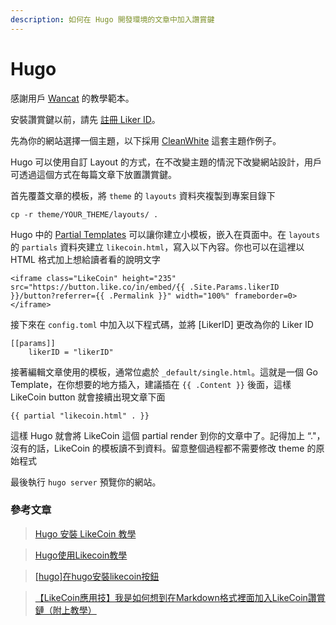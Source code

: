 ```yaml
---
description: 如何在 Hugo 開發環境的文章中加入讚賞鍵
---
```


# Hugo

感謝用戶  [Wancat](https://www.wancat.cc/) 的教學範本。

安裝讚賞鍵以前，請先 [註冊 Liker ID](https://docs.like.co/v/zh/user-guide/liker-id/how-to-register-a-liker-id)。

先為你的網站選擇一個主題，以下採用 [CleanWhite](https://themes.gohugo.io/hugo-theme-cleanwhite) 這套主題作例子。

Hugo 可以使用自訂 Layout 的方式，在不改變主題的情況下改變網站設計，用戶可透過這個方式在每篇文章下放置讚賞鍵。

首先覆蓋文章的模板，將 `theme` 的 `layouts` 資料夾複製到專案目錄下

```text
cp -r theme/YOUR_THEME/layouts/ .
```

Hugo 中的 [Partial Templates](https://gohugo.io/templates/partials/) 可以讓你建立小模板，嵌入在頁面中。在 `layouts` 的 `partials` 資料夾建立 `likecoin.html`，寫入以下內容。你也可以在這裡以 HTML 格式加上想給讀者看的說明文字

```text
<iframe class="LikeCoin" height="235" src="https://button.like.co/in/embed/{{ .Site.Params.likerID }}/button?referrer={{ .Permalink }}" width="100%" frameborder=0></iframe>
```

 接下來在 `config.toml` 中加入以下程式碼，並將 \[LikerID\] 更改為你的 Liker ID 

```text
[[params]]
	likerID = "likerID"
```

接著編輯文章使用的模板，通常位處於 `_default/single.html`。這就是一個 Go Template，在你想要的地方插入，建議插在 `{{ .Content }}` 後面，這樣 LikeCoin button 就會接續出現文章下面

```text
{{ partial "likecoin.html" . }}
```

這樣 Hugo 就會將 LikeCoin 這個 partial render 到你的文章中了。記得加上 “."，沒有的話，LikeCoin 的模板讀不到資料。留意整個過程都不需要修改 theme 的原始程式

最後執行 `hugo server` 預覽你的網站。

### 參考文章

> [Hugo 安裝 LikeCoin 教學](https://www.wancat.cc/post/hugo-install-likecoin/)

> [Hugo使用Likecoin教學](https://matters.news/@cason_yang/hugo%E4%BD%BF%E7%94%A8likecoin%E6%95%99%E5%AD%B8-bafyreicc6dbprwwbnx3argddlvrpxjnw5xzh3knecyv3cyr6aelzwiskhy)

> [\[hugo\]在hugo安裝likecoin按鈕](https://web.kmp.tw/post/howtoaddlikecoinbuttoninhugo/)

> [【LikeCoin應用技】我是如何想到在Markdown格式裡面加入LikeCoin讚賞鏈（附上教學）](https://matters.news/@bluebear119/like-coin%E6%87%89%E7%94%A8%E6%8A%80-%E6%88%91%E6%98%AF%E5%A6%82%E4%BD%95%E6%83%B3%E5%88%B0%E5%9C%A8markdown%E6%A0%BC%E5%BC%8F%E8%A3%A1%E9%9D%A2%E5%8A%A0%E5%85%A5like-coin%E8%AE%9A%E8%B3%9E%E9%8F%88-%E9%99%84%E4%B8%8A%E6%95%99%E5%AD%B8-bafyreiej7yckxo6lueua7pyixrra7gai5hxr72n56zob4l7sod5rswloaa)

